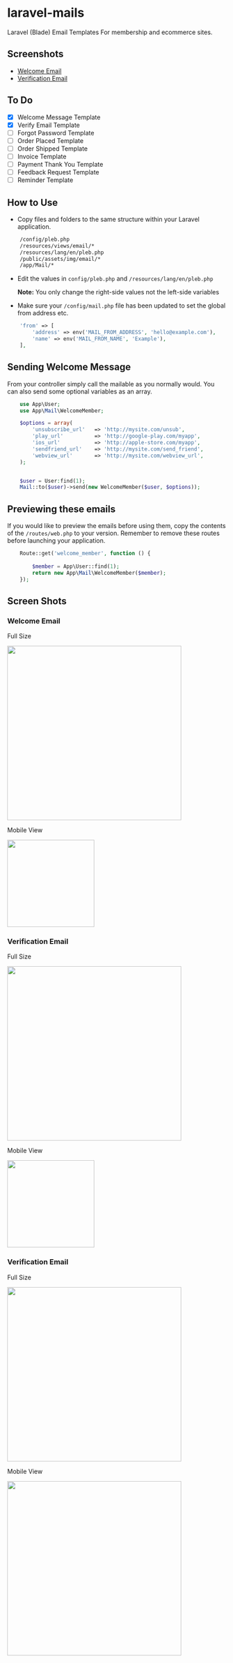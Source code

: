 # laravel-mails
Laravel (Blade) Email Templates For membership and ecommerce sites.

## Screenshots
- [Welcome Email](#welcomeEmail)
- [Verification Email](#verifyEmail)

## To Do
- [x] Welcome Message Template
- [x] Verify Email Template
- [ ] Forgot Password Template
- [ ] Order Placed Template
- [ ] Order Shipped Template
- [ ] Invoice Template
- [ ] Payment Thank You Template
- [ ] Feedback Request Template
- [ ] Reminder Template

## How to Use

* Copy files and folders to the same structure within your Laravel application.

```bash
    /config/pleb.php 
    /resources/views/email/*
    /resources/lang/en/pleb.php
    /public/assets/img/email/*
    /app/Mail/*
```

* Edit the values in ``` config/pleb.php ``` and ``` /resources/lang/en/pleb.php ``` 

    **Note:** You only change the right-side values not the left-side variables

* Make sure your ```/config/mail.php``` file has been updated to set the global from address etc.
```php
    'from' => [
        'address' => env('MAIL_FROM_ADDRESS', 'hello@example.com'),
        'name' => env('MAIL_FROM_NAME', 'Example'),
    ],
```

## Sending Welcome Message
From your controller simply call the mailable as you normally would. You can also send some optional
variables as an array.



```php
    use App\User;
    use App\Mail\WelcomeMember;

    $options = array(
        'unsubscribe_url'   => 'http://mysite.com/unsub',
        'play_url'          => 'http://google-play.com/myapp',
        'ios_url'           => 'http://apple-store.com/myapp',
        'sendfriend_url'    => 'http://mysite.com/send_friend',
        'webview_url'       => 'http://mysite.com/webview_url',
    );


    $user = User:find(1);
    Mail::to($user)->send(new WelcomeMember($user, $options));
```

## Previewing these emails
If you would like to preview the emails before using them, copy the contents of the 
```/routes/web.php``` to your version. Remember to remove these routes before launching your application.

```php
    Route::get('welcome_member', function () {
    
        $member = App\User::find(1);
        return new App\Mail\WelcomeMember($member);
    });
```

## Screen Shots

<a name="welcomeEmail"></a>
### Welcome Email

Full Size 

<img src="./pleb-Welcome-Message.png" width="400">

Mobile View

<img src="./pleb-Welcome-Message-mobile.png" width="200">

<a name="verifyEmail"></a>
### Verification Email

Full Size

<img src="./pleb-Verify-Your-Email.png" width="400">

Mobile View

<img src="./pleb-Verify-Your-Email-mobile.png" width="200">

<a name="verifyEmail"></a>
### Verification Email

Full Size

<img src="./pleb-Verify-Your-Email.png" width="400">

Mobile View

<img src="./pleb-Verify-Your-Email-mobile.png" width="400">



